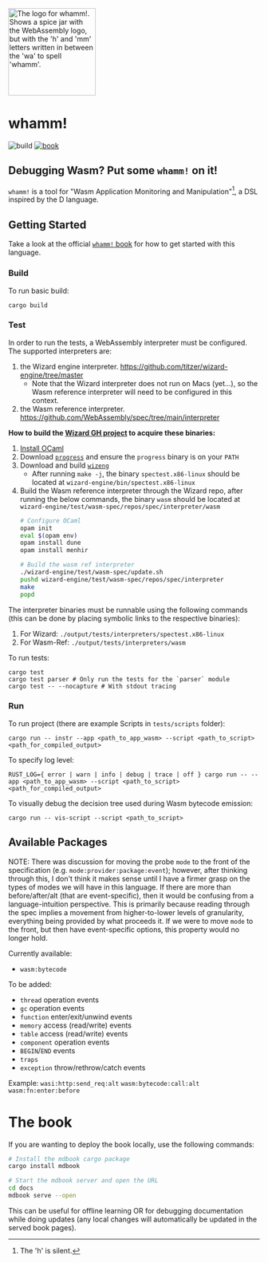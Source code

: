 <picture>
  <img width="175" alt="The logo for whamm!. Shows a spice jar with the WebAssembly logo, but with the 'h' and 'mm' letters written in between the 'wa' to spell 'whamm'."  src="/docs/logos/whamm!_logo.png">
</picture>

# whamm! #
![build](https://github.com/ejrgilbert/whamm/actions/workflows/rust.yml/badge.svg)
[![book](https://img.shields.io/badge/book-WIP-4d76ae.svg)](https://ejrgilbert.github.io/whamm/intro.html)

## Debugging Wasm? Put some `whamm!` on it! ##

`whamm!` is a tool for "Wasm Application Monitoring and Manipulation"[^silent-h], a DSL inspired by the D language.

[^silent-h]: The 'h' is silent.

## Getting Started ##
Take a look at the official [`whamm!` book](https://ejrgilbert.github.io/whamm/intro.html) for how to get started with this language.

### Build ###

To run basic build:
```shell
cargo build
```

### Test ###

In order to run the tests, a WebAssembly interpreter must be configured.
The supported interpreters are:
1. the Wizard engine interpreter. https://github.com/titzer/wizard-engine/tree/master
   - Note that the Wizard interpreter does not run on Macs (yet...), so the Wasm reference interpreter will need to be configured in this context.
2. the Wasm reference interpreter. https://github.com/WebAssembly/spec/tree/main/interpreter

**How to build the [Wizard GH project]() to acquire these binaries:**
1. [Install OCaml](https://opam.ocaml.org/doc/Install.html)
2. Download [`progress`](https://github.com/titzer/progress) and ensure the `progress` binary is on your `PATH`
3. Download and build [`wizeng`](https://github.com/titzer/wizard-engine/blob/master/doc/Building.md)
   - After running `make -j`, the binary `spectest.x86-linux` should be located at `wizard-engine/bin/spectest.x86-linux`
4. Build the Wasm reference interpreter through the Wizard repo, after running the below commands, the binary `wasm` should be located at `wizard-engine/test/wasm-spec/repos/spec/interpreter/wasm`
   ```bash
   # Configure OCaml
   opam init
   eval $(opam env)
   opam install dune
   opam install menhir

   # Build the wasm ref interpreter
   ./wizard-engine/test/wasm-spec/update.sh
   pushd wizard-engine/test/wasm-spec/repos/spec/interpreter
   make
   popd
   ```

The interpreter binaries must be runnable using the following commands (this can be done by placing symbolic links to the respective binaries):
1. For Wizard: `./output/tests/interpreters/spectest.x86-linux`
2. For Wasm-Ref: `./output/tests/interpreters/wasm`

To run tests:
```shell
cargo test
cargo test parser # Only run the tests for the `parser` module
cargo test -- --nocapture # With stdout tracing
```

### Run ###

To run project (there are example Scripts in `tests/scripts` folder):
```shell
cargo run -- instr --app <path_to_app_wasm> --script <path_to_script> <path_for_compiled_output>
```

To specify log level:
```shell
RUST_LOG={ error | warn | info | debug | trace | off } cargo run -- --app <path_to_app_wasm> --script <path_to_script> <path_for_compiled_output>
```

To visually debug the decision tree used during Wasm bytecode emission:
```shell
cargo run -- vis-script --script <path_to_script>
```

## Available Packages ##

NOTE: There was discussion for moving the probe `mode` to the front of the specification (e.g. `mode:provider:package:event`);
however, after thinking through this, I don't think it makes sense until I have a firmer grasp on the types of modes we will
have in this language. If there are more than before/after/alt (that are event-specific), then it would be confusing from a
language-intuition perspective. This is primarily because reading through the spec implies a movement from higher-to-lower
levels of granularity, everything being provided by what proceeds it. If we were to move `mode` to the front, but then have
event-specific options, this property would no longer hold.

Currently available:
- `wasm:bytecode`

To be added:
- `thread` operation events
- `gc` operation events
- `function` enter/exit/unwind events
- `memory` access (read/write) events
- `table` access (read/write) events
- `component` operation events
- `BEGIN`/`END` events
- `traps`
- `exception` throw/rethrow/catch events

Example:
`wasi:http:send_req:alt`
`wasm:bytecode:call:alt`
`wasm:fn:enter:before`

# The book #

If you are wanting to deploy the book locally, use the following commands:
```bash
# Install the mdbook cargo package
cargo install mdbook

# Start the mdbook server and open the URL
cd docs
mdbook serve --open
```

This can be useful for offline learning OR for debugging documentation while doing updates (any local changes will automatically be updated in the served book pages).
